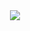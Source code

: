 <div align="center">
  <img src="https://github.com/user-attachments/assets/d03a215d-e214-473d-93bd-bcf6b9b547ae" />
</div>
